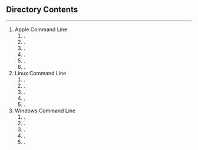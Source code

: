 ## Directory Contents 
---
1. Apple Command Line 
	1. . 
	1. .
	2. .
	3. .
	4. .
	5. . 
2. Linux Command Line
	1. . 
	2. .
	3. .
	4. .
	5. .
3. Windows Command Line 
	1. .
	2. .
	3. .
	4. .
	5. .








